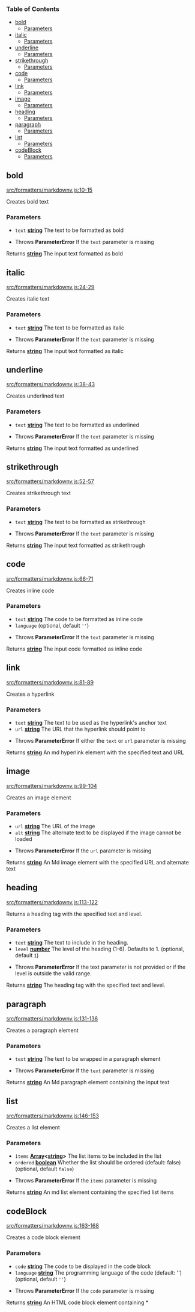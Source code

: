 <!-- Generated by documentation.js. Update this documentation by updating the source code. -->

### Table of Contents

*   [bold][1]
    *   [Parameters][2]
*   [italic][3]
    *   [Parameters][4]
*   [underline][5]
    *   [Parameters][6]
*   [strikethrough][7]
    *   [Parameters][8]
*   [code][9]
    *   [Parameters][10]
*   [link][11]
    *   [Parameters][12]
*   [image][13]
    *   [Parameters][14]
*   [heading][15]
    *   [Parameters][16]
*   [paragraph][17]
    *   [Parameters][18]
*   [list][19]
    *   [Parameters][20]
*   [codeBlock][21]
    *   [Parameters][22]

## bold

[src/formatters/markdownv.js:10-15][23]

Creates bold text

### Parameters

*   `text` **[string][24]** The text to be formatted as bold

<!---->

*   Throws **ParameterError** If the `text` parameter is missing

Returns **[string][24]** The input text formatted as bold

## italic

[src/formatters/markdownv.js:24-29][25]

Creates italic text

### Parameters

*   `text` **[string][24]** The text to be formatted as italic

<!---->

*   Throws **ParameterError** If the `text` parameter is missing

Returns **[string][24]** The input text formatted as italic

## underline

[src/formatters/markdownv.js:38-43][26]

Creates underlined text

### Parameters

*   `text` **[string][24]** The text to be formatted as underlined

<!---->

*   Throws **ParameterError** If the `text` parameter is missing

Returns **[string][24]** The input text formatted as underlined

## strikethrough

[src/formatters/markdownv.js:52-57][27]

Creates strikethrough text

### Parameters

*   `text` **[string][24]** The text to be formatted as strikethrough

<!---->

*   Throws **ParameterError** If the `text` parameter is missing

Returns **[string][24]** The input text formatted as strikethrough

## code

[src/formatters/markdownv.js:66-71][28]

Creates inline code

### Parameters

*   `text` **[string][24]** The code to be formatted as inline code
*   `language`   (optional, default `''`)

<!---->

*   Throws **ParameterError** If the `text` parameter is missing

Returns **[string][24]** The input code formatted as inline code

## link

[src/formatters/markdownv.js:81-89][29]

Creates a hyperlink

### Parameters

*   `text` **[string][24]** The text to be used as the hyperlink's anchor text
*   `url` **[string][24]** The URL that the hyperlink should point to

<!---->

*   Throws **ParameterError** If either the `text` or `url` parameter is missing

Returns **[string][24]** An md hyperlink element with the specified text and URL

## image

[src/formatters/markdownv.js:99-104][30]

Creates an image element

### Parameters

*   `url` **[string][24]** The URL of the image
*   `alt` **[string][24]** The alternate text to be displayed if the image cannot be loaded

<!---->

*   Throws **ParameterError** If the `url` parameter is missing

Returns **[string][24]** An Md image element with the specified URL and alternate text

## heading

[src/formatters/markdownv.js:113-122][31]

Returns a heading tag with the specified text and level.

### Parameters

*   `text` **[string][24]** The text to include in the heading.
*   `level` **[number][32]** The level of the heading (1-6). Defaults to 1. (optional, default `1`)

<!---->

*   Throws **ParameterError** If the text parameter is not provided or if the level is outside the valid range.

Returns **[string][24]** The heading tag with the specified text and level.

## paragraph

[src/formatters/markdownv.js:131-136][33]

Creates a paragraph element

### Parameters

*   `text` **[string][24]** The text to be wrapped in a paragraph element

<!---->

*   Throws **ParameterError** If the `text` parameter is missing

Returns **[string][24]** An Md paragraph element containing the input text

## list

[src/formatters/markdownv.js:146-153][34]

Creates a list element

### Parameters

*   `items` **[Array][35]<[string][24]>** The list items to be included in the list
*   `ordered` **[boolean][36]** Whether the list should be ordered (default: false) (optional, default `false`)

<!---->

*   Throws **ParameterError** If the `items` parameter is missing

Returns **[string][24]** An md list element containing the specified list items

## codeBlock

[src/formatters/markdownv.js:163-168][37]

Creates a code block element

### Parameters

*   `code` **[string][24]** The code to be displayed in the code block
*   `language` **[string][24]** The programming language of the code (default: '') (optional, default `''`)

<!---->

*   Throws **ParameterError** If the `code` parameter is missing

Returns **[string][24]** An HTML code block element containing
\*

[1]: #bold

[2]: #parameters

[3]: #italic

[4]: #parameters-1

[5]: #underline

[6]: #parameters-2

[7]: #strikethrough

[8]: #parameters-3

[9]: #code

[10]: #parameters-4

[11]: #link

[12]: #parameters-5

[13]: #image

[14]: #parameters-6

[15]: #heading

[16]: #parameters-7

[17]: #paragraph

[18]: #parameters-8

[19]: #list

[20]: #parameters-9

[21]: #codeblock

[22]: #parameters-10

[23]: https://github.com/Sempai-07/Telegramsjs/blob/00d22b191eea4c7a8fa46e22a4e14ba058b0b4ba/src/formatters/markdownv.js#L10-L15 "Source code on GitHub"

[24]: https://developer.mozilla.org/docs/Web/JavaScript/Reference/Global_Objects/String

[25]: https://github.com/Sempai-07/Telegramsjs/blob/00d22b191eea4c7a8fa46e22a4e14ba058b0b4ba/src/formatters/markdownv.js#L24-L29 "Source code on GitHub"

[26]: https://github.com/Sempai-07/Telegramsjs/blob/00d22b191eea4c7a8fa46e22a4e14ba058b0b4ba/src/formatters/markdownv.js#L38-L43 "Source code on GitHub"

[27]: https://github.com/Sempai-07/Telegramsjs/blob/00d22b191eea4c7a8fa46e22a4e14ba058b0b4ba/src/formatters/markdownv.js#L52-L57 "Source code on GitHub"

[28]: https://github.com/Sempai-07/Telegramsjs/blob/00d22b191eea4c7a8fa46e22a4e14ba058b0b4ba/src/formatters/markdownv.js#L66-L71 "Source code on GitHub"

[29]: https://github.com/Sempai-07/Telegramsjs/blob/00d22b191eea4c7a8fa46e22a4e14ba058b0b4ba/src/formatters/markdownv.js#L81-L89 "Source code on GitHub"

[30]: https://github.com/Sempai-07/Telegramsjs/blob/00d22b191eea4c7a8fa46e22a4e14ba058b0b4ba/src/formatters/markdownv.js#L99-L104 "Source code on GitHub"

[31]: https://github.com/Sempai-07/Telegramsjs/blob/00d22b191eea4c7a8fa46e22a4e14ba058b0b4ba/src/formatters/markdownv.js#L113-L122 "Source code on GitHub"

[32]: https://developer.mozilla.org/docs/Web/JavaScript/Reference/Global_Objects/Number

[33]: https://github.com/Sempai-07/Telegramsjs/blob/00d22b191eea4c7a8fa46e22a4e14ba058b0b4ba/src/formatters/markdownv.js#L131-L136 "Source code on GitHub"

[34]: https://github.com/Sempai-07/Telegramsjs/blob/00d22b191eea4c7a8fa46e22a4e14ba058b0b4ba/src/formatters/markdownv.js#L146-L153 "Source code on GitHub"

[35]: https://developer.mozilla.org/docs/Web/JavaScript/Reference/Global_Objects/Array

[36]: https://developer.mozilla.org/docs/Web/JavaScript/Reference/Global_Objects/Boolean

[37]: https://github.com/Sempai-07/Telegramsjs/blob/00d22b191eea4c7a8fa46e22a4e14ba058b0b4ba/src/formatters/markdownv.js#L163-L168 "Source code on GitHub"
